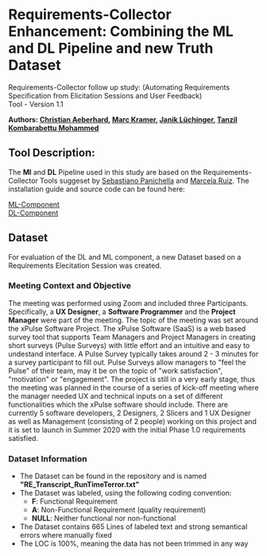 # Requirements-Collector Enhancement: Combining the ML and DL Pipeline and new Truth Dataset
Requirements-Collector follow up study: (Automating Requirements Specification from Elicitation Sessions and User Feedback)\
Tool - Version 1.1 

**Authors: [Christian Aeberhard](https://github.com/niddhog), [Marc Kramer](https://en.wikipedia.org/wiki/Cramer%27s_rule), [Janik Lüchinger](https://github.com/jluech), [Tanzil Kombarabettu Mohammed](https://github.com/tanzilkm)**

## Tool Description:
The **Ml** and **DL** Pipeline used in this study are based on the Requirements-Collector Tools suggeset by [Sebastiano Panichella](https://spanichella.github.io/index.html) and [Marcela Ruiz](https://www.marcelaruiz.eu/). The installation guide and source code can be found here:

[ML-Component](https://github.com/spanichella/Requirement-Collector-ML-Component)\
[DL-Component](https://github.com/lmruizcar/Requirements-Collector-DL-Component)

## Dataset
For evaluation of the DL and ML component, a new Dataset based on a Requirements Elecitation Session was created.

### Meeting Context and Objective
The meeting was performed using Zoom and included three Participants. Specifically, a **UX Designer**, a **Software Programmer** and the **Project Manager** were part of the meeting. The topic of the meeting was set around the xPulse Software Project. The xPulse Software (SaaS) is a web based survey tool that supports Team Managers and Project Managers in creating short surveys (Pulse Surveys) with little effort and an intuitive and easy to undestand interface. A Pulse Survey typically takes around 2 - 3 minutes for a survey participant to fill out. Pulse Surveys allow managers to "feel the Pulse" of their team, may it be on the topic of "work satisfaction", "motivation" or "engagement". The project is still in a very early stage, thus the meeting was planned in the course of a series of kick-off meeting where the manager needed UX and technical inputs on a set of different functionalities which the xPulse software should include.
There are currently 5 software developers, 2 Designers, 2 Slicers and 1 UX Designer as well as Management (consisting of 2 people) working on this project and it is set to launch in Summer 2020 with the initial Phase 1.0 requirements satisfied.

### Dataset Information
  - The Dataset can be found in the repository and is named **"RE_Transcript_RunTimeTerror.txt"**
  - The Dataset was labeled, using the following coding convention:
    - **F**: Functional Requirement
    - **A**: Non-Functional Requirement (quality requirement)
    - **NULL**: Neither functional nor non-functional
  - The Dataset contains 665 Lines of labeled text and strong semantical errors where manually fixed
  - The LOC is 100%, meaning the data has not been trimmed in any way
       
       
       
